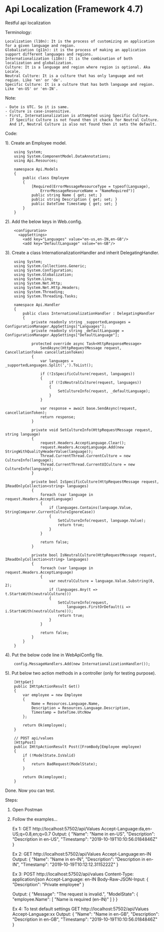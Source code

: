 # Api Localization (Framework 4.7)
Restful api localization


Terminology:

	Localization (l10n): It is the process of customizing an application for a given language and region.
	Globalization (g11n): it is the process of making an application support different languages and regions.
	Internationalization (i18n): It is the combination of both localization and globalization.
	Culture: It is a language and region where region is optional. Aka Locale.
	Neutral Culture: It is a culture that has only language and not region. Like 'en' or 'de'.
	Specific Culture: It is a culture that has both language and region. Like 'en-US' or 'en-IN'.


Note:

	- Date is UTC. So it is same.
	- Culture is case-insensitive.
	- First, Internationalization is attempted using Specific Culture. 
	  If Specific Culture is not found then it chacks for Neutral Culture. 
	  And if, Neutral Culture is also not found then it sets the default.


Code:

1). Create an Employee model.

		using System;
		using System.ComponentModel.DataAnnotations;
		using Api.Resources;

		namespace Api.Models
		{
			public class Employee
			{
				[Required(ErrorMessageResourceType = typeof(Language), 
					ErrorMessageResourceName = "NameRequired")]
				public string Name { get; set; }
				public string Description { get; set; }
				public DateTime Timestamp { get; set; }
			}
		}
		
2). Add the below keys in Web.config.
		
		<configuration>
		  <appSettings>
			<add key="Languages" value="en-us,en-IN,en-GB"/>
			<add key="DefaultLanguage" value="en-GB"/>

3). Create a class InternationalizationHandler and inherit DelegatingHandler.
		
		using System;
		using System.Collections.Generic;
		using System.Configuration;
		using System.Globalization;
		using System.Linq;
		using System.Net.Http;
		using System.Net.Http.Headers;
		using System.Threading;
		using System.Threading.Tasks;

		namespace Api.Handler
		{
			public class InternationalizationHandler : DelegatingHandler
			{
				private readonly string _supportedLanguages = ConfigurationManager.AppSettings["Languages"];
				private readonly string _defaultLanguage = ConfigurationManager.AppSettings["DefaultLanguage"];

				protected override async Task<HttpResponseMessage> 
					SendAsync(HttpRequestMessage request, CancellationToken cancellationToken)
				{
					var languages = _supportedLanguages.Split(',').ToList();

					if (!IsSpecificCulture(request, languages))
					{
						if (!IsNeutralCulture(request, languages))
						{
							SetCultureInfo(request, _defaultLanguage);
						}
					}

					var response = await base.SendAsync(request, cancellationToken);
					return response;
				}

				private void SetCultureInfo(HttpRequestMessage request, string language)
				{
					request.Headers.AcceptLanguage.Clear();
					request.Headers.AcceptLanguage.Add(new StringWithQualityHeaderValue(language));
					Thread.CurrentThread.CurrentCulture = new CultureInfo(language);
					Thread.CurrentThread.CurrentUICulture = new CultureInfo(language);
				}

				private bool IsSpecificCulture(HttpRequestMessage request, IReadOnlyCollection<string> languages)
				{
					foreach (var language in request.Headers.AcceptLanguage)
					{
						if (languages.Contains(language.Value, StringComparer.CurrentCultureIgnoreCase))
						{
							SetCultureInfo(request, language.Value);
							return true;
						}
					}

					return false;
				}

				private bool IsNeutralCulture(HttpRequestMessage request, IReadOnlyCollection<string> languages)
				{
					foreach (var language in request.Headers.AcceptLanguage)
					{
						var neutralCulture = language.Value.Substring(0, 2);
						if (languages.Any(t => t.StartsWith(neutralCulture)))
						{
							SetCultureInfo(request, 
								languages.FirstOrDefault(i => i.StartsWith(neutralCulture)));
							return true;
						}
					}

					return false;
				}
			}
		}

4). Put the below code line in WebApiConfig file.

		config.MessageHandlers.Add(new InternationalizationHandler());

5). Put below two action methods in a controller (only for testing purpose).

        [HttpGet]
        public IHttpActionResult Get()
        {
            var employee = new Employee
            {
                Name = Resources.Language.Name,
                Description = Resources.Language.Description,
                Timestamp = DateTime.UtcNow
            };

            return Ok(employee);
        }

        // POST api/values
        [HttpPost]
        public IHttpActionResult Post([FromBody]Employee employee)
        {
            if (!ModelState.IsValid)
            {
                return BadRequest(ModelState);
            }

            return Ok(employee);
        }

Done. Now you can test.
		
Steps:

1. Open Postman
2. Follow the examples...

	Ex 1:
	GET http://localhost:57502/api/Values
	Accept-Language:da,en-US;q=0.8,en;q=0.7
	Output:
	{
		"Name": "Name in en-US",
		"Description": "Description in en-US",
		"Timestamp": "2019-10-19T10:10:56.0184846Z"
	}

	Ex 2:
	GET http://localhost:57502/api/Values
	Accept-Language:en-IN
	Output:
	{
		"Name": "Name in en-IN",
		"Description": "Description in en-IN",
		"Timestamp": "2019-10-19T10:12:12.3115222Z"
	}

	Ex 3:
	POST http://localhost:57502/api/values 
	Content-Type: application/json
	Accept-Language: en-IN
	Body-Raw-JSON-Input:
	{
		"Description": "Private employee"
	}

	Output:
	{
		"Message": "The request is invalid.",
		"ModelState": {
			"employee.Name": [
				"Name is required (en-IN)"
			]
		}
	}

	Ex 4: To test default settings
	GET http://localhost:57502/api/Values
	Accept-Language:xx
	Output:
	{
		"Name": "Name in en-GB",
		"Description": "Description in en-GB",
		"Timestamp": "2019-10-19T10:10:56.0184846Z"
	}
